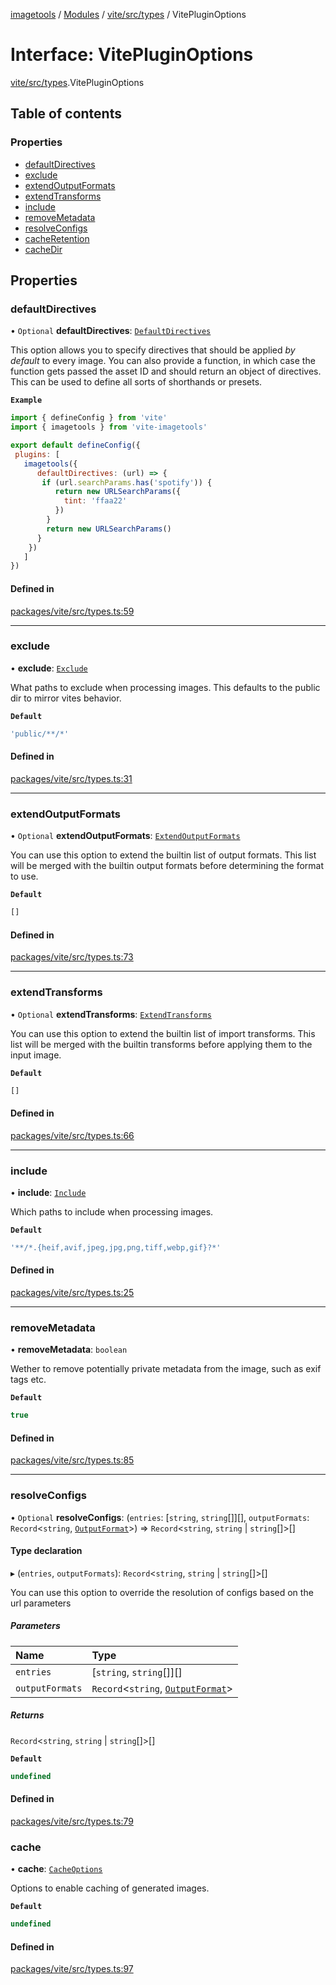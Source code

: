 [imagetools](../README.md) / [Modules](../modules.md) / [vite/src/types](../modules/vite_src_types.md) / VitePluginOptions

# Interface: VitePluginOptions

[vite/src/types](../modules/vite_src_types.md).VitePluginOptions

## Table of contents

### Properties

- [defaultDirectives](vite_src_types.VitePluginOptions.md#defaultdirectives)
- [exclude](vite_src_types.VitePluginOptions.md#exclude)
- [extendOutputFormats](vite_src_types.VitePluginOptions.md#extendoutputformats)
- [extendTransforms](vite_src_types.VitePluginOptions.md#extendtransforms)
- [include](vite_src_types.VitePluginOptions.md#include)
- [removeMetadata](vite_src_types.VitePluginOptions.md#removemetadata)
- [resolveConfigs](vite_src_types.VitePluginOptions.md#resolveconfigs)
- [cacheRetention](vite_src_types.VitePluginOptions.md#cacheretention)
- [cacheDir](vite_src_types.VitePluginOptions.md#cachedir)

## Properties

### defaultDirectives

• `Optional` **defaultDirectives**: [`DefaultDirectives`](../modules/vite_src_types.md#defaultdirectives)

This option allows you to specify directives that should be applied _by default_ to every image.
You can also provide a function, in which case the function gets passed the asset ID and should return an object of directives.
This can be used to define all sorts of shorthands or presets.

**`Example`**

```js
import { defineConfig } from 'vite'
import { imagetools } from 'vite-imagetools'

export default defineConfig({
 plugins: [
   imagetools({
      defaultDirectives: (url) => {
       if (url.searchParams.has('spotify')) {
          return new URLSearchParams({
            tint: 'ffaa22'
          })
        }
        return new URLSearchParams()
      }
    })
   ]
})
```

#### Defined in

[packages/vite/src/types.ts:59](https://github.com/JonasKruckenberg/imagetools/blob/4ebc88f/packages/vite/src/types.ts#L59)

___

### exclude

• **exclude**: [`Exclude`](../modules/vite_src_types.md#exclude)

What paths to exclude when processing images.
This defaults to the public dir to mirror vites behavior.

**`Default`**

```ts
'public/**/*'
```

#### Defined in

[packages/vite/src/types.ts:31](https://github.com/JonasKruckenberg/imagetools/blob/4ebc88f/packages/vite/src/types.ts#L31)

___

### extendOutputFormats

• `Optional` **extendOutputFormats**: [`ExtendOutputFormats`](../modules/vite_src_types.md#extendoutputformats)

You can use this option to extend the builtin list of output formats.
This list will be merged with the builtin output formats before determining the format to use.

**`Default`**

```ts
[]
```

#### Defined in

[packages/vite/src/types.ts:73](https://github.com/JonasKruckenberg/imagetools/blob/4ebc88f/packages/vite/src/types.ts#L73)

___

### extendTransforms

• `Optional` **extendTransforms**: [`ExtendTransforms`](../modules/vite_src_types.md#extendtransforms)

You can use this option to extend the builtin list of import transforms.
This list will be merged with the builtin transforms before applying them to the input image.

**`Default`**

```ts
[]
```

#### Defined in

[packages/vite/src/types.ts:66](https://github.com/JonasKruckenberg/imagetools/blob/4ebc88f/packages/vite/src/types.ts#L66)

___

### include

• **include**: [`Include`](../modules/vite_src_types.md#include)

Which paths to include when processing images.

**`Default`**

```ts
'**/*.{heif,avif,jpeg,jpg,png,tiff,webp,gif}?*'
```

#### Defined in

[packages/vite/src/types.ts:25](https://github.com/JonasKruckenberg/imagetools/blob/4ebc88f/packages/vite/src/types.ts#L25)

___

### removeMetadata

• **removeMetadata**: `boolean`

Wether to remove potentially private metadata from the image, such as exif tags etc.

**`Default`**

```ts
true
```

#### Defined in

[packages/vite/src/types.ts:85](https://github.com/JonasKruckenberg/imagetools/blob/4ebc88f/packages/vite/src/types.ts#L85)

___

### resolveConfigs

• `Optional` **resolveConfigs**: (`entries`: [`string`, `string`[]][], `outputFormats`: `Record`<`string`, [`OutputFormat`](../modules/vite_src.md#outputformat)\>) => `Record`<`string`, `string` \| `string`[]\>[]

#### Type declaration

▸ (`entries`, `outputFormats`): `Record`<`string`, `string` \| `string`[]\>[]

You can use this option to override the resolution of configs based on the url parameters

##### Parameters

| Name | Type |
| :------ | :------ |
| `entries` | [`string`, `string`[]][] |
| `outputFormats` | `Record`<`string`, [`OutputFormat`](../modules/vite_src.md#outputformat)\> |

##### Returns

`Record`<`string`, `string` \| `string`[]\>[]

**`Default`**

```ts
undefined
```

#### Defined in

[packages/vite/src/types.ts:79](https://github.com/JonasKruckenberg/imagetools/blob/4ebc88f/packages/vite/src/types.ts#L79)

### cache

• **cache**: [`CacheOptions`](./vite_src_types.CacheOptions.md)

Options to enable caching of generated images.

**`Default`**

```ts
undefined
```

#### Defined in

[packages/vite/src/types.ts:97](https://github.com/JonasKruckenberg/imagetools/blob/4ebc88f/packages/vite/src/types.ts#L97)

